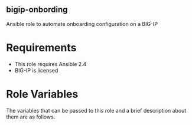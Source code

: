 ## bigip-onbording
Ansible role to automate onboarding configuration on a BIG-IP

# Requirements
* This role requires Ansible 2.4
* BIG-IP is licensed

# Role Variables
The variables that can be passed to this role and a brief description about them are as follows.



